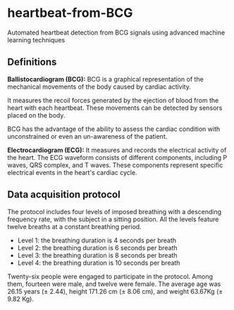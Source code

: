 # heartbeat-from-BCG
Automated heartbeat detection from BCG signals using advanced machine learning techniques
## Definitions
**Ballistocardiogram (BCG):** BCG is a graphical representation of the mechanical movements of the body caused by cardiac activity.

It measures the recoil forces generated by the ejection of blood from the heart with each heartbeat. These movements can be detected by sensors placed on the body.

BCG has the advantage of the ability to assess the cardiac condition with unconstrained
or even an un-awareness of the patient.


**Electrocardiogram (ECG):** It measures and records the electrical activity of the heart.
The ECG waveform consists of different components, including P waves, QRS complex, and T waves. These components represent specific electrical events in the
heart's cardiac cycle.


## Data acquisition protocol
The protocol includes four levels of imposed breathing with a descending frequency rate, with the subject in a sitting position. All the levels feature twelve breaths at a constant breathing period.
* Level 1: the breathing duration is 4 seconds per breath
* Level 2: the breathing duration is 6 seconds per breath
* Level 3: the breathing duration is 8 seconds per breath
* Level 4: the breathing duration is 10 seconds per breath
  
Twenty-six people were engaged to participate in the protocol. Among them, fourteen were male, and twelve were female. The average age was 26.15 years (± 2.44), height 171.26 cm (± 8.06 cm), and weight 63.67Kg (± 9.82 Kg).
